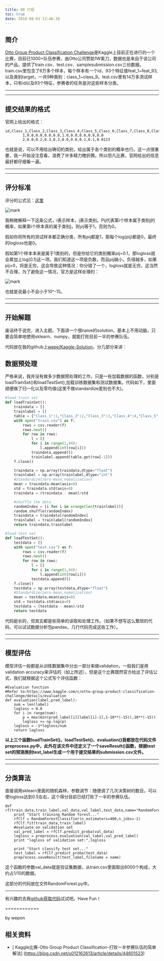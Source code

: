 ```yaml
---
title: 00 介绍
toc: true
date: 2018-08-03 13:48:38
---
```

## 简介

[Otto Group Product Classification Challenge](https://www.kaggle.com/c/otto-group-product-classification-challenge)是Kaggle上目前正在进行的一个比赛，目前已1000+队伍参赛，由Otto公司赞助1W美刀，数据也是来自于该公司的产品，提供了train.csv、test.csv、samplesubmission.csv三份数据。train.csv里包含了6万多个样本，每个样本有一个id，93个特征值feat_1~feat_93,以及类别target，一共9种类别：class_1~class_9。test.csv里有14万多测试样本，只有id以及93个特征，参赛者的任务是对这些样本分类。

------

------

## 提交结果的格式

官网上给出的格式：

```
id,Class_1,Class_2,Class_3,Class_4,Class_5,Class_6,Class_7,Class_8,Class_9
        1,0.0,0.0,0.0,0.0,1.0,0.0,0.0,0.0,0.0
        2,0.0,0.2,0.3,0.3,0.0,0.0,0.1,0.1,0.0123
```

也就是说，可以不用给出确切的类别，给出属于各个类别的概率也行。这一点很重要，我一开始没注意看，浪费了许多精力瞎折腾。所以但凡比赛，官网给出的信息最好都仔细看一遍。

------

------

## 评分标准

评分的公式见：[这里](https://www.kaggle.com/c/otto-group-product-classification-challenge/details/evaluation)

![mark](http://pacdb2bfr.bkt.clouddn.com/blog/image/180803/00LHBag7Gj.png?imageslim)

我稍微解释一下这条公式，i表示样本，j表示类别。Pij代表第i个样本属于类别j的概率，如果第i个样本真的属于类别j，则yij等于1，否则为0。

假如你将所有的测试样本都正确分类，所有pij都是1，那每个log(pij)都是0，最终的logloss也是0。

假如第1个样本本来是属于1类别的，但是你给它的类别概率pij=0.1，那logloss就会累加上log(0.1)这一项。我们知道这一项是负数，而且pij越小，负得越多，如果pij=0，将是无穷。这会导致这种情况：你分错了一个，logloss就是无穷。这当然不合理，为了避免这一情况，官方是这样处理的：

![mark](http://pacdb2bfr.bkt.clouddn.com/blog/image/180803/Im4JmhEcJb.png?imageslim)

也就是说最小不会小于10^-15。

------

------

## 开始解题

废话终于说完，进入主题。下面讲一个很naive的solution，基本上不用动脑，只要会简单地使用sklearn、numpy，就能打败目前一半的参赛队伍。

代码放在我的github上[wepe/Kaggle-Solution](https://github.com/wepe/Kaggle-Solution/tree/master/Otto%20Group%20Product%20Classification%20Challenge)，分几部分来讲：

## 数据预处理

严格来说，我并没有做多少数据预处理的工作。只是一些加载数据的函数，分别是
loadTrainSet()和loadTestSet(),加载训练数据集和测试数据集。代码如下，里面顺便做了归一化以及零均值(这里不做standardize差别也不大)。

```python
#load train set
def loadTrainSet():
    traindata = []
    trainlabel = []
    table = {"Class_1":1,"Class_2":2,"Class_3":3,"Class_4":4,"Class_5":5,"Class_6":6,"Class_7":7,"Class_8":8,"Class_9":9}
    with open("train.csv") as f:
        rows = csv.reader(f)
        rows.next()
        for row in rows:
            l = []
            for i in range(1,94):
                l.append(int(row[i]))
            traindata.append(l)
            trainlabel.append(table.get(row[-1]))
    f.close()

    traindata = np.array(traindata,dtype="float")
    trainlabel = np.array(trainlabel,dtype="int")
    #Standardize(zero-mean,nomalization)
    mean = traindata.mean(axis=0)
    std = traindata.std(axis=0)
    traindata = (traindata - mean)/std

    #shuffle the data
    randomIndex = [i for i in xrange(len(trainlabel))]
    random.shuffle(randomIndex)
    traindata = traindata[randomIndex]
    trainlabel = trainlabel[randomIndex]
    return traindata,trainlabel

#load test set
def loadTestSet():
    testdata = []
    with open("test.csv") as f:
        rows = csv.reader(f)
        rows.next()
        for row in rows:
            l = []
            for i in range(1,94):
                l.append(int(row[i]))
            testdata.append(l)
    f.close()
    testdata = np.array(testdata,dtype="float")
    #Standardize(zero-mean,nomalization)
    mean = testdata.mean(axis=0)
    std = testdata.std(axis=0)
    testdata = (testdata - mean)/std
    return testdata
```

代码挺长的，但其实都是些简单的读取和处理工作。（如果不想写这么繁琐的代码，可以试试数据分析包pandas，几行代码完成这些工作）。

------

------

## 模型评估

模型评估一般都是从训练数据集中分出一部分来做validation，一般我们是用validation accuracy来评估的（如上所述），但是这个比赛既然官方给出了评估公式，我们就根据这个公式写个评估函数：

```
#Evaluation function
#Refer to:https://www.kaggle.com/c/otto-group-product-classification-challenge/details/evaluation
def evaluation(label,pred_label):
    num = len(label)
    logloss = 0.0
    for i in range(num):
        p = max(min(pred_label[i][label[i]-1],1-10**(-15)),10**(-15))
        logloss += np.log(p)
    logloss = -1*logloss/num
    return logloss
```

**以上三个函数loadTrainSet()、loadTestSet()、evaluation()我都放在代码文件preprocess.py中，此外在该文件中还定义了一个saveResult()函数，根据test set的预测类别test_label生成一个用于提交结果的submission.csv文件。**

------

------

## 分类算法

直接调用sklearn里面的随机森林，参数调节：随便调了几次决策树的数目，可以使logloss达到0.5左右，这个得分目前已经打败了一半的参赛队伍。

```
def rf(train_data,train_label,val_data,val_label,test_data,name="RandomForest_submission.csv"):
    print "Start training Random forest..."
    rfClf = RandomForestClassifier(n_estimators=400,n_jobs=-1)
    rfClf.fit(train_data,train_label)
    #evaluate on validation set
    val_pred_label = rfClf.predict_proba(val_data)
    logloss = preprocess.evaluation(val_label,val_pred_label)
    print "logloss of validation set:",logloss

    print "Start classify test set..."
    test_label = rfClf.predict_proba(test_data)
    preprocess.saveResult(test_label,filename = name)
```

这个函数的参数val_data就是验证集数据，从train.csv里面取出6000个构成，大约占1/10的数据。

这部分的代码放在文件RandomForest.py中。

------

有兴趣的去我[github获取代码](https://github.com/wepe/Kaggle-Solution/tree/master/Otto%20Group%20Product%20Classification%20Challenge)试试吧。Have Fun！

============

by wepon




## 相关资料

- [ Kaggle比赛-Otto Group Product Classification-打败一半参赛队伍的简单解法] (https://blog.csdn.net/u012162613/article/details/44601523)

